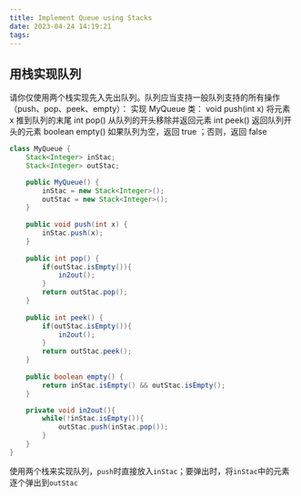 ```yaml
---
title: Implement Queue using Stacks
date: 2023-04-24 14:19:21
tags:
---
```


## 用栈实现队列
请你仅使用两个栈实现先入先出队列。队列应当支持一般队列支持的所有操作（push、pop、peek、empty）：
实现 MyQueue 类：
void push(int x) 将元素 x 推到队列的末尾
int pop() 从队列的开头移除并返回元素
int peek() 返回队列开头的元素
boolean empty() 如果队列为空，返回 true ；否则，返回 false
```java
class MyQueue {
    Stack<Integer> inStac;
    Stack<Integer> outStac;

    public MyQueue() {
        inStac = new Stack<Integer>();
        outStac = new Stack<Integer>();
    }
    
    public void push(int x) {
        inStac.push(x);
    }
    
    public int pop() {
        if(outStac.isEmpty()){
            in2out();
        }
        return outStac.pop();
    }
    
    public int peek() {
        if(outStac.isEmpty()){
            in2out();
        }
        return outStac.peek();
    }
    
    public boolean empty() {
        return inStac.isEmpty() && outStac.isEmpty();
    }

    private void in2out(){
        while(!inStac.isEmpty()){
            outStac.push(inStac.pop());
        }
    }
}
```
使用两个栈来实现队列，`push`时直接放入`inStac`；要弹出时，将`inStac`中的元素逐个弹出到`outStac`